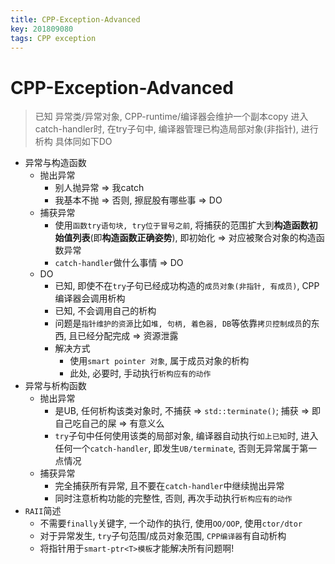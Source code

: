 ```yaml
---
title: CPP-Exception-Advanced
key: 201809080
tags: CPP exception
---
```


# CPP-Exception-Advanced
> 已知
> 异常类/异常对象, CPP-runtime/编译器会维护一个副本copy
> 进入catch-handler时, 在try子句中, 编译器管理已构造局部对象(非指针), 进行析构
> 具体同如下DO
> 

<!--more-->

- 异常与构造函数
   - 抛出异常
      - 别人抛异常 => 我catch
      - 我基本不抛 => 否则, 擦屁股有哪些事 => DO
   - 捕获异常
      - 使用`函数try语句块, try位于冒号之前`, 将捕获的范围扩大到**构造函数初始值列表**(即**构造函数正确姿势**), 即初始化 => 对应被聚合对象的构造函数异常
      - `catch-handler`做什么事情 => DO
   - DO
      - 已知, 即使不在`try`子句已经成功构造的`成员对象(非指针, 有成员)`,  CPP编译器会调用析构
      - 已知, 不会调用自己的析构
      - 问题是`指针维护的资源`比如`堆, 句柄, 着色器, DB`等依靠`拷贝控制成员`的东西, 且已经分配完成 => 资源泄露
      - 解决方式
         - 使用`smart pointer 对象`,  属于成员对象的析构
         - 此处, 必要时, 手动执行`析构应有的动作`
- 异常与析构函数
   - 抛出异常
      - 是UB, 任何析构该类对象时, 不捕获 => `std::terminate()`; 捕获 => 即自己吃自己的屎 => 有意义么
      - `try`子句中任何使用该类的局部对象, 编译器自动执行`如上已知`时, 进入任何一个`catch-handler`, 即发生`UB/terminate`, 否则无异常属于第一点情况
   - 捕获异常
      - 完全捕获所有异常, 且不要在`catch-handler`中继续抛出异常
      - 同时注意析构功能的完整性, 否则, 再次手动执行`析构应有的动作`
- `RAII`简述
   - 不需要`finally`关键字,  一个动作的执行, 使用`OO/OOP`, 使用`ctor/dtor`
   - 对于异常发生, `try`子句范围/成员对象范围, `CPP编译器`有自动析构
   - 将指针用于`smart-ptr<T>模板`才能解决所有问题啊!